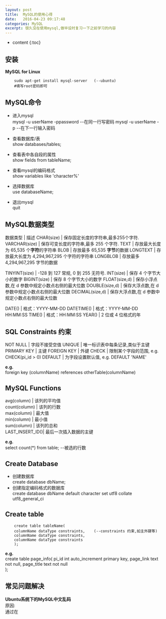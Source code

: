```yaml
---
layout: post
title:  MySQL的使用心得
date:   2016-04-23 09:17:48
categories: MySQL
excerpt: 很久没在使用mysql,做毕设时复习一下之前学习的内容
---
```


* content
{:toc}

## 安装

**MySQL for Linux**  

        sudo apt-get install mysql-server	(--ubuntu)  
        #填写root密码即可

## MySQL命令

* 进入mysql  
        mysql -u userName -ppassword	--在同一行写密码
        mysql -u userName -p		--在下一行输入密码

* 查看数据库/表  
        show databases/tables;  

* 查看表中各自段的属性  
        show fields from tableName;  

* 查看mysql的编码格式  
        show variables like 'character%'  

* 选择数据库  
        use databaseName;  
  
* 退出mysql  
        quit  

## MySQL数据类型

数据类型	|	描述
CHAR(size)	|	保存固定长度的字符串,最多255个字符.
VARCHAR(size)	|	保存可变长度的字符串,最多 255 个字符.
TEXT		|	存放最大长度为 65,535 个**字符**的字符串
BLOB		|	存放最多 65,535 **字节**的数据
LONGTEXT	|	存放最大长度为 4,294,967,295 个字符的字符串
LONGBLOB	|	存放最多 4,294,967,295 字节的数据

TINYINT(size)	|	-128 到 127 常规, 0 到 255 无符号.
INT(size)	|	保存 4 个字节大小的数字
BIGINT(size)	|	保存 8 个字节大小的数字
FLOAT(size,d)	|	保存小浮点数,在 d 参数中规定小数点右侧的最大位数
DOUBLE(size,d)	|	保存大浮点数,在 d 参数中规定小数点右侧的最大位数
DECIMAL(size,d)	|	保存大浮点数,在 d 参数中规定小数点右侧的最大位数

DATE()		|	格式：YYYY-MM-DD
DATETIME()	|	格式：YYYY-MM-DD HH:MM:SS
TIME()		|	格式：HH:MM:SS
YEAR()		|	2 位或 4 位格式的年

## SQL Constraints 约束

NOT NULL	|	字段不接受空值
UNIQUE		|	唯一标识表中每条记录,类似于主键
PRIMARY KEY	|	主键
FOREIGN KEY	|	外键
CHECK		|	限制某个字段的范围, e.g. CHECK(pi_id > 0)
DEFAULT		|	为字段设置默认值, e.g. DEFAULT 'NAME'

**e.g.**  
        foreign key (columnName) references otherTable(columnName)

## MySQL Functions

avg(column)	|	该列的平均值  
count(column)	|	该列的行数  
max(column)	|	最大值  
min(column)	|	最小值  
sum(column)	|	该列的总和  
LAST_INSERT_ID()|	最后一次插入数据的主键  

**e.g.**  
        select count(*) from table;	--被选的行数

## Create Database

* 创建数据库  
        create database dbName;  
* 创建指定编码格式的数据库  
        create database dbName default character set utf8 collate utf8_general_ci

## Create table  

        create table tableName(  
		columnName dataType constraints,	(--constraints 约束,如主外键等)  
		columnName dataType constraints,  
		columnName dataType constraints  
        );

**e.g.**  
        create table page_info(
		pi_id int auto_increment primary key,
		page_link text not null,
		page_title text not null  
        );

## 常见问题解决

**Ubuntu系统下的MySQL中文乱码**  
原因:  
通过在

